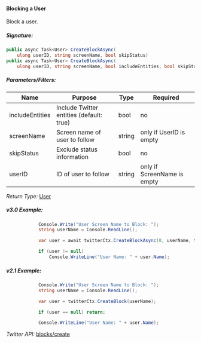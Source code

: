 #### Blocking a User

Block a user.

##### Signature:

```c#
public async Task<User> CreateBlockAsync(
    ulong userID, string screenName, bool skipStatus)
public async Task<User> CreateBlockAsync(
    ulong userID, string screenName, bool includeEntities, bool skipStatus)
```

##### Parameters/Filters:

| Name | Purpose | Type | Required |
|------|---------|------|----------|
| includeEntities | Include Twitter entities (default: true) | bool | no |
| screenName | Screen name of user to follow | string | only if UserID is empty |
| skipStatus | Exclude status information | bool | no |
| userID | ID of user to follow | string | only if ScreenName is empty |

*Return Type:* [User](LINQ-to-Twitter-Entities/User-Entity.md)

##### v3.0 Example:

```c#
            Console.Write("User Screen Name to Block: ");
            string userName = Console.ReadLine();

            var user = await twitterCtx.CreateBlockAsync(0, userName, true);

            if (user != null)
                Console.WriteLine("User Name: " + user.Name);
```


##### v2.1 Example:

```c#
            Console.Write("User Screen Name to Block: ");
            string userName = Console.ReadLine();

            var user = twitterCtx.CreateBlock(userName);

            if (user == null) return;

            Console.WriteLine("User Name: " + user.Name);
```

*Twitter API:* [blocks/create](https://developer.twitter.com/en/docs/accounts-and-users/mute-block-report-users/api-reference/post-blocks-create)